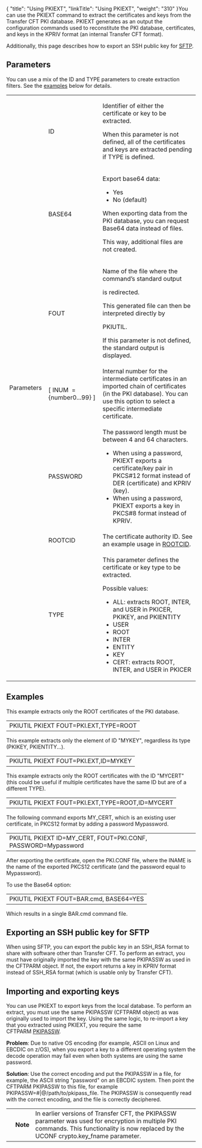 {
    "title": "Using PKIEXT",
    "linkTitle": "Using PKIEXT",
    "weight": "310"
}You can use the PKIEXT command to extract the certificates and keys from the Transfer CFT PKI database. PKIEXT generates as an output the configuration commands used to reconstitute the PKI database, certificates, and keys in the KPRIV format (an internal Transfer CFT format).

Additionally, this page describes how to export an SSH public key for [SFTP](../../../../protocols_start_here/sftp_intro).

## Parameters

You can use a mix of the ID and TYPE parameters to create extraction filters. See the [examples](#examples) below for details.

<table data-cellspacing="0">
<tbody>
<tr class="odd" data-valign="top">
<td rowspan="7" width="19.982%"><p>Parameters</p></td>
<td>ID</td>
<td width="49.916%"><p>Identifier of either the certificate or key to be extracted.</p>
<p>When this parameter is not defined, all of the certificates and keys are extracted pending if TYPE is defined.</p></td>
</tr>
<tr class="even" data-valign="top">
<td>BASE64</td>
<td width="49.916%"><p>Export base64 data:</p>
<ul>
<li>Yes</li>
<li>No (default)</li>
</ul>
<p>When exporting data from the PKI database, you can request Base64 data instead of files.
This way, additional files are not created.</p></td>
</tr>
<tr class="odd" data-valign="top">
<td><p>FOUT</p></td>
<td width="49.916%"><p>Name of the file where the command’s standard output
is redirected.</p>
<p>This generated file can then be interpreted directly by
PKIUTIL.</p>
<p>If this parameter is not defined, the standard output is displayed.</p></td>
</tr>
<tr class="even" data-valign="top">
<td width="28.162%">[ INUM  = {number0...99} ]</td>
<td width="49.916%">Internal number for the intermediate certificates in an imported chain of certificates (in the PKI database). You can use this option to select a specific intermediate certificate.</td>
</tr>
<tr class="odd" data-valign="top">
<td width="28.162%">PASSWORD</td>
<td width="49.916%"><p>The password length must be between 4 and 64 characters.</p>
<ul>
<li>When using a password, PKIEXT exports a certificate/key pair in PKCS#12 format instead of DER (certificate) and KPRIV (key).</li>
<li>When using a password, PKIEXT exports a key in PKCS#8 format instead of KPRIV.</li>
</ul></td>
</tr>
<tr class="even" data-valign="top">
<td width="28.162%">ROOTCID</td>
<td width="49.916%">The certificate authority ID. See an example usage in <a href="../../../../c_intro_userinterfaces/command_summary/parameter_intro/rootcid">ROOTCID</a>.</td>
</tr>
<tr class="odd" data-valign="top">
<td width="28.162%">TYPE</td>
<td width="49.916%"><p>This parameter defines the certificate or key type to be extracted.</p>
<p>Possible values:</p>
<ul>
<li>ALL: extracts ROOT, INTER, and USER in PKICER, PKIKEY, and PKIENTITY</li>
<li>USER</li>
<li>ROOT</li>
<li>INTER</li>
<li>ENTITY</li>
<li>KEY</li>
<li>CERT: extracts ROOT, INTER, and USER in PKICER</li>
</ul></td>
</tr>
</tbody>
</table>

## <span id="Examples"></span>Examples

This example extracts only the ROOT certificates of the PKI database.

<table data-cellspacing="0">
<tbody>
<tr class="odd">
<td>PKIUTIL PKIEXT FOUT=PKI.EXT,TYPE=ROOT</td>
</tr>
</tbody>
</table>

This example extracts only the element of ID "MYKEY", regardless its type (PKIKEY, PKIENTITY...).

<table data-cellspacing="0">
<tbody>
<tr class="odd">
<td>PKIUTIL PKIEXT FOUT=PKI.EXT,ID=MYKEY</td>
</tr>
</tbody>
</table>

This example extracts only the ROOT certificates with the ID "MYCERT" (this could be useful if multiple certificates have the same ID but are of a different TYPE).

<table data-cellspacing="0">
<tbody>
<tr class="odd">
<td>PKIUTIL PKIEXT FOUT=PKI.EXT,TYPE=ROOT,ID=MYCERT</td>
</tr>
</tbody>
</table>

The following command exports MY\_CERT, which is an existing user certificate, in PKCS12 format by adding a password Mypassword.

<table data-cellspacing="0">
<tbody>
<tr class="odd">
<td>PKIUTIL PKIEXT ID=MY_CERT, FOUT=PKI.CONF, PASSWORD=Mypassword</td>
</tr>
</tbody>
</table>

After exporting the certificate, open the PKI.CONF file, where the INAME is the name of the exported PKCS12 certificate (and the password equal to Mypassword).

To use the Base64 option:

<table data-cellspacing="0">
<tbody>
<tr class="odd">
<td>PKIUTIL PKIEXT FOUT=BAR.cmd, BASE64=YES</td>
</tr>
</tbody>
</table>

Which results in a single BAR.cmd command file.

## Exporting an SSH public key for SFTP

When using SFTP, you can export the public key in an SSH\_RSA format to share with software other than Transfer CFT. To perform an extract, you must have originally imported the key with the same PKIPASSW as used in the CFTPARM object. If not, the export returns a key in KPRIV format instead of SSH\_RSA format (which is usable only by Transfer CFT).

## Importing and exporting keys

You can use PKIEXT to export keys from the local database. To perform an extract, you must use the same PKIPASSW (CFTPARM object) as was originally used to import the key. Using the same logic, to re-import a key that you extracted using PKIEXT, you require the same CFTPARM [PKIPASSW](../../../../c_intro_userinterfaces/command_summary/parameter_intro/pkipassw).

**Problem**: Due to native OS encoding (for example, ASCII on Linux and EBCDIC on z/OS), when you export a key to a different operating system the decode operation may fail even when both systems are using the same password.

**Solution**: Use the correct encoding and put the PKIPASSW in a file, for example, the ASCII string "password" on an EBCDIC system. Then point the CFTPARM PKIPASSW to this file, for example PKIPASSW=#|@/path/to/pkipass\_file. The PKIPASSW is consequently read with the correct encoding, and the file is correctly deciphered.

<table data-cellpadding="0" data-cellspacing="0">
<tbody>
<tr class="odd">
<td data-valign="top"></td>
<td data-valign="top"><span><strong>Note</strong></span></td>
<td data-mc-autonum="&lt;b&gt;Note&lt;/b&gt;" data-valign="top">In earlier versions of <span>Transfer CFT</span>, the PKIPASSW parameter was used for encryption in multiple PKI commands. This functionality is now replaced by the UCONF <span>crypto.key_fname</span> parameter.</td>
</tr>
</tbody>
</table>
